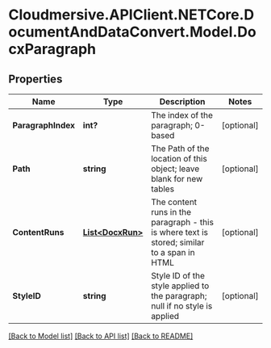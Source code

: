 # Cloudmersive.APIClient.NETCore.DocumentAndDataConvert.Model.DocxParagraph
## Properties

Name | Type | Description | Notes
------------ | ------------- | ------------- | -------------
**ParagraphIndex** | **int?** | The index of the paragraph; 0-based | [optional] 
**Path** | **string** | The Path of the location of this object; leave blank for new tables | [optional] 
**ContentRuns** | [**List&lt;DocxRun&gt;**](DocxRun.md) | The content runs in the paragraph - this is where text is stored; similar to a span in HTML | [optional] 
**StyleID** | **string** | Style ID of the style applied to the paragraph; null if no style is applied | [optional] 

[[Back to Model list]](../README.md#documentation-for-models) [[Back to API list]](../README.md#documentation-for-api-endpoints) [[Back to README]](../README.md)

